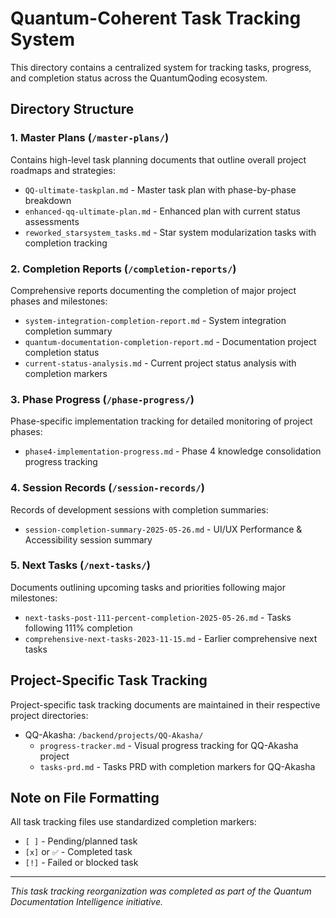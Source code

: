 # Quantum-Coherent Task Tracking System

This directory contains a centralized system for tracking tasks, progress, and completion status across the QuantumQoding ecosystem.

## Directory Structure

### 1. Master Plans (`/master-plans/`)
Contains high-level task planning documents that outline overall project roadmaps and strategies:
- `QQ-ultimate-taskplan.md` - Master task plan with phase-by-phase breakdown
- `enhanced-qq-ultimate-plan.md` - Enhanced plan with current status assessments
- `reworked_starsystem_tasks.md` - Star system modularization tasks with completion tracking

### 2. Completion Reports (`/completion-reports/`)
Comprehensive reports documenting the completion of major project phases and milestones:
- `system-integration-completion-report.md` - System integration completion summary
- `quantum-documentation-completion-report.md` - Documentation project completion status
- `current-status-analysis.md` - Current project status analysis with completion markers

### 3. Phase Progress (`/phase-progress/`)
Phase-specific implementation tracking for detailed monitoring of project phases:
- `phase4-implementation-progress.md` - Phase 4 knowledge consolidation progress tracking

### 4. Session Records (`/session-records/`)
Records of development sessions with completion summaries:
- `session-completion-summary-2025-05-26.md` - UI/UX Performance & Accessibility session summary

### 5. Next Tasks (`/next-tasks/`)
Documents outlining upcoming tasks and priorities following major milestones:
- `next-tasks-post-111-percent-completion-2025-05-26.md` - Tasks following 111% completion
- `comprehensive-next-tasks-2023-11-15.md` - Earlier comprehensive next tasks

## Project-Specific Task Tracking

Project-specific task tracking documents are maintained in their respective project directories:
- QQ-Akasha: `/backend/projects/QQ-Akasha/`
  - `progress-tracker.md` - Visual progress tracking for QQ-Akasha project
  - `tasks-prd.md` - Tasks PRD with completion markers for QQ-Akasha

## Note on File Formatting

All task tracking files use standardized completion markers:
- `[ ]` - Pending/planned task
- `[x]` or `✅` - Completed task
- `[!]` - Failed or blocked task

---

*This task tracking reorganization was completed as part of the Quantum Documentation Intelligence initiative.*
